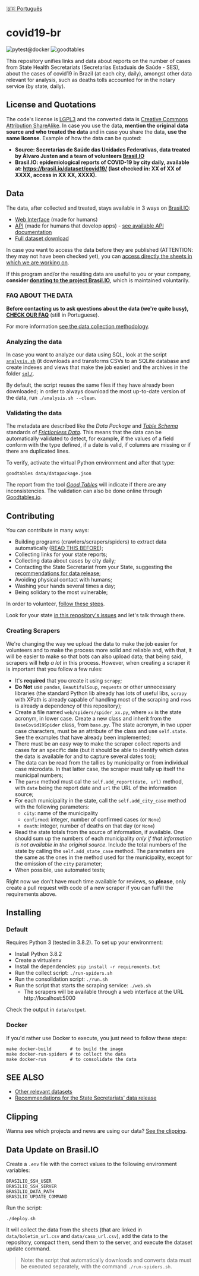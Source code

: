 [🇧🇷 Português](README.md)

# covid19-br

![pytest@docker](https://github.com/turicas/covid19-br/workflows/pytest@docker/badge.svg) ![goodtables](https://github.com/turicas/covid19-br/workflows/goodtables/badge.svg)

This repository unifies links and data about reports on the number of
cases from State Health Secretariats (Secretarias Estaduais de Saúde -
SES), about the cases of covid19 in Brazil (at each city, daily),
amongst other data relevant for analysis, such as deaths tolls accounted
for in the notary service (by state, daily).

## License and Quotations

The code's license is
[LGPL3](https://www.gnu.org/licenses/lgpl-3.0.en.html) and the converted
data is [Creative Commons Attribution
ShareAlike](https://creativecommons.org/licenses/by-sa/4.0/). In case
you use the data, **mention the original data source and who treated the
data** and in case you share the data, **use the same license**. Example
of how the data can be quoted:
- **Source: Secretarias de Saúde das Unidades Federativas, data treated
  by Álvaro Justen and a team of volunteers
  [Brasil.IO](https://brasil.io/)**
- **Brasil.IO: epidemiological reports of COVID-19 by city daily,
  available at: https://brasil.io/dataset/covid19/ (last checked in: XX
  of XX of XXXX, access in XX XX, XXXX).**


## Data

The data, after collected and treated, stays available in 3 ways on [Brasil.IO](https://brasil.io/):

- [Web Interface](https://brasil.io/dataset/covid19) (made for humans)
- [API](https://brasil.io/api/dataset/covid19) (made for humans that
  develop apps) - [see available API documentation](api.md)
- [Full dataset download](https://data.brasil.io/dataset/covid19/_meta/list.html)

In case you want to access the data before they are published
(ATTENTION: they may not have been checked yet), you can [access
directly the sheets in which we are working
on](https://drive.google.com/open?id=1l3tiwrGEcJEV3gxX0yP-VMRNaE1MLfS2).

If this program and/or the resulting data are useful to you or your
company, **consider [donating to the project
Brasil.IO](https://brasil.io/doe)**, which is maintained voluntarily.


### FAQ ABOUT THE DATA

**Before contacting us to ask questions about the data (we're quite
busy), [CHECK OUR FAQ](faq.md)** (still in Portuguese).

For more information [see the data collection
methodology](https://drive.google.com/open?id=1escumcbjS8inzAKvuXOQocMcQ8ZCqbyHU5X5hFrPpn4).

### Analyzing the data

In case you want to analyze our data using SQL, look at the script
[`analysis.sh`](analysis.sh) (it downloads and transforms CSVs to an
SQLite database and create indexes and views that make the job easier)
and the archives in the folder [`sql/`](sql/).

By default, the script reuses the same files if they have already been
downloaded; in order to always download the most up-to-date version of
the data, run `./analysis.sh --clean`.

### Validating the data

The metadata are described like the *Data Package* and *[Table
Schema](https://specs.frictionlessdata.io/table-schema/#language)*
standards of *[Frictionless Data](https://frictionlessdata.io/)*. This
means that the data can be automatically validated to detect, for
example, if the values of a field conform with the type defined, if a
date is valid, if columns are missing or if there are duplicated lines.

To verify, activate the virtual Python environment and after that type:

```
goodtables data/datapackage.json
```

The report from the tool *[Good
Tables](https://github.com/frictionlessdata/goodtables-py)* will
indicate if there are any inconsistencies. The validation can also be
done online through [Goodtables.io](http://goodtables.io/).

## Contributing

You can contribute in many ways:

- Building programs (crawlers/scrapers/spiders) to extract data
  automatically ([READ THIS BEFORE](#criando-scrapers));
- Collecting links for your state reports;
- Collecting data about cases by city daily;
- Contacting the State Secretariat from your State, suggesting the
  [recommendations for data release](recomendacoes.md);
- Avoiding physical contact with humans;
- Washing your hands several times a day;
- Being solidary to the most vulnerable;

In order to volunteer, [follow these steps](CONTRIBUTING.md).

Look for your state [in this repository's
issues](https://github.com/turicas/covid19-br/issues) and let's talk
through there.

### Creating Scrapers

We're changing the way we upload the data to make the job easier for
volunteers and to make the process more solid and reliable and, with
that, it will be easier to make so that bots can also upload data; that
being said, scrapers will help *a lot* in this process. However, when
creating a scraper it is important that you follow a few rules:

- It's **required** that you create it using `scrapy`;
- **Do Not** use `pandas`, `BeautifulSoup`, `requests` or other
  unnecessary libraries (the standard Python lib already has lots of
  useful libs, `scrapy` with XPath is already capable of handling most
  of the scraping and `rows` is already a dependency of this
  repository);
- Create a file named `web/spiders/spider_xx.py`, where `xx` is the state
  acronym, in lower case. Create a new class and inherit from the
  `BaseCovid19Spider` class, from `base.py`. The state acronym, in two upper
  case characters, must be an attribute of the class and use `self.state`.
  See the examples that have already been implemented;
- There must be an easy way to make the scraper collect reports and
  cases for an specific date (but it should be able to identify which
  dates the data is available for and to capture several dates too);
- The data can be read from the tallies by municipality or from individual case
  microdata. In that latter case, the scraper must tally up itself the
  municipal numbers;
- The `parse` method must cal the `self.add_report(date, url)` method, with
  `date` being the report date and `url` the URL of the information source;
- For each municipality in the state, call the `self.add_city_case` method with
  the following parameters:
  - `city`: name of the municipality
  - `confirmed`: integer, number of confirmed cases (or `None`)
  - `death`: integer, number of deaths on that day (or `None`)
- Read the state totals from the source of information, if available. One
  should sum up the numbers of each municipality *only if that information
  is not available in the original source*. Include the total numbers of the
  state by calling the `self.add_state_case` method. The parameters are the
  same as the ones in the method used for the municipality, except for the
  omission of the `city` parameter;
- When possible, use automated tests;

Right now we don't have much time available for reviews, so **please**,
only create a pull request with code of a new scraper if you can fulfill
the requirements above.

## Installing

### Default

Requires Python 3 (tested in 3.8.2). To set up your environment:

- Install Python 3.8.2
- Create a virtualenv
- Install the dependencies: `pip install -r requirements.txt`
- Run the collect script: `./run-spiders.sh`
- Run the consolidation script: `./run.sh`
- Run the script that starts the scraping service: `./web.sh`
  - The scrapers will be available through a web interface at the URL http://localhost:5000

Check the output in `data/output`.

### Docker

If you'd rather use Docker to execute, you just need to follow these steps:

```shell
make docker-build       # to build the image
make docker-run-spiders # to collect the data
make docker-run         # to consolidate the data
```

## SEE ALSO

- [Other relevant datasets](datasets-relevantes.md)
- [Recommendations for the State Secretariats' data release](recomendacoes.md)


## Clipping

Wanna see which projects and news are using our data? [See the clipping](clipping.md).


## Data Update on Brasil.IO

Create a `.env` file with the correct values to the following environment variables:

```shell
BRASILIO_SSH_USER
BRASILIO_SSH_SERVER
BRASILIO_DATA_PATH
BRASILIO_UPDATE_COMMAND
```

Run the script:

`./deploy.sh`

It will collect the data from the sheets (that are linked in
`data/boletim_url.csv` and `data/caso_url.csv`), add the data to the
repository, compact them, send them to the server, and execute the
dataset update command.

> Note: the script that automatically downloads and converts data must
> be executed separately, with the command `./run-spiders.sh`.
